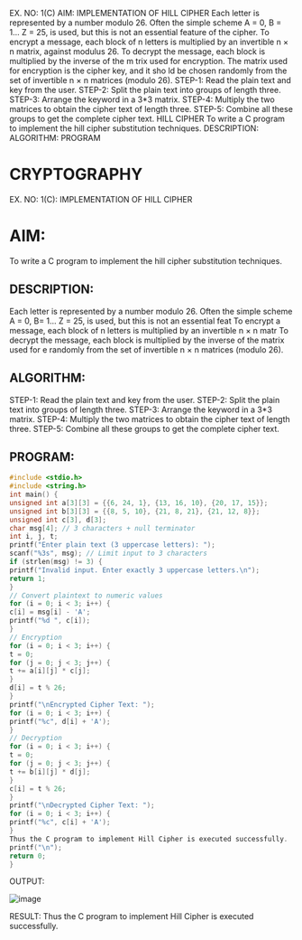 EX. NO: 1(C) AIM:
IMPLEMENTATION OF HILL CIPHER
Each letter is represented by a number modulo 26. Often the simple scheme A = 0, B = 1... Z = 25,
is used, but this is not an essential feature of the cipher. To encrypt a message, each block of n
letters is multiplied by an invertible n × n matrix, against modulus 26. To decrypt the message, each
block is multiplied by the inverse of the m trix used for
encryption. The matrix used
for encryption is the cipher key, and it sho
ld be chosen
randomly from the set of invertible n × n matrices (modulo 26).
STEP-1: Read the plain text and key from the user. STEP-2: Split the plain text into groups of length
three. STEP-3: Arrange the keyword in a 3*3 matrix. STEP-4: Multiply the two matrices to obtain the
cipher text of length three. STEP-5: Combine all these groups to get the complete cipher text.
HILL CIPHER
To write a C program to implement the hill cipher substitution
techniques.
DESCRIPTION:
ALGORITHM:
PROGRAM
# CRYPTOGRAPHY
EX. NO: 1(C): IMPLEMENTATION OF HILL CIPHER
# AIM:
To write a C program to implement the hill cipher substitution techniques.
## DESCRIPTION:
Each letter is represented by a number modulo 26.
Often the simple scheme A = 0, B= 1... Z = 25, is used, but this is not an essential feat
To encrypt a message, each block of n letters is multiplied by an invertible n × n matr
To decrypt the message, each block is multiplied by the inverse of the matrix used for e
randomly from the set of invertible n × n matrices (modulo 26).
## ALGORITHM:
STEP-1: Read the plain text and key from the user.
STEP-2: Split the plain text into groups of length three.
STEP-3: Arrange the keyword in a 3*3 matrix.
STEP-4: Multiply the two matrices to obtain the cipher text of length three.
STEP-5: Combine all these groups to get the complete cipher text.
## PROGRAM:
```C
#include <stdio.h>
#include <string.h>
int main() {
unsigned int a[3][3] = {{6, 24, 1}, {13, 16, 10}, {20, 17, 15}};
unsigned int b[3][3] = {{8, 5, 10}, {21, 8, 21}, {21, 12, 8}};
unsigned int c[3], d[3];
char msg[4]; // 3 characters + null terminator
int i, j, t;
printf("Enter plain text (3 uppercase letters): ");
scanf("%3s", msg); // Limit input to 3 characters
if (strlen(msg) != 3) {
printf("Invalid input. Enter exactly 3 uppercase letters.\n");
return 1;
}
// Convert plaintext to numeric values
for (i = 0; i < 3; i++) {
c[i] = msg[i] - 'A';
printf("%d ", c[i]);
}
// Encryption
for (i = 0; i < 3; i++) {
t = 0;
for (j = 0; j < 3; j++) {
t += a[i][j] * c[j];
}
d[i] = t % 26;
}
printf("\nEncrypted Cipher Text: ");
for (i = 0; i < 3; i++) {
printf("%c", d[i] + 'A');
}
// Decryption
for (i = 0; i < 3; i++) {
t = 0;
for (j = 0; j < 3; j++) {
t += b[i][j] * d[j];
}
c[i] = t % 26;
}
printf("\nDecrypted Cipher Text: ");
for (i = 0; i < 3; i++) {
printf("%c", c[i] + 'A');
}
Thus the C program to implement Hill Cipher is executed successfully.
printf("\n");
return 0;
}
```
OUTPUT:

![image](https://github.com/user-attachments/assets/db63c3cd-9359-4889-9852-60b58800e937)

RESULT:
Thus the C program to implement Hill Cipher is executed successfully.

